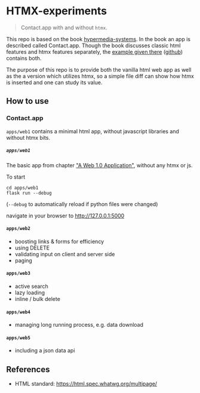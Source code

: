 # HTMX-experiments
> Contact.app with and without `htmx`.

This repo is based on the book [hypermedia-systems](https://hypermedia.systems/). In the book an app is described called Contact.app. Though the book discusses classic html features and htmx features separately, the [example given there](https://hypermedia.systems/a-web-1-0-application/) ([github](https://github.com/bigskysoftware/contact-app)) contains both.

The purpose of this repo is to provide both the vanilla html web app as well as the a version which utilizes htmx, so a simple file diff can show how htmx is inserted and one can study its value.

## How to use

### Contact.app

`apps/web1` contains a minimal html app, without javascript libraries and without htmx bits.

##### `apps/web1`

The basic app from chapter ["A Web 1.0 Application"](https://hypermedia.systems/a-web-1-0-application/), without any htmx or js.

To start

    cd apps/web1
    flask run --debug

(`--debug` to automatically reload if python files were changed)

navigate in your browser to http://127.0.0.1:5000

#### `apps/web2`

* boosting links & forms for efficiency
* using DELETE
* validating input on client and server side
* paging

#### `apps/web3`

* active search
* lazy loading
* inline / bulk delete

#### `apps/web4`

* managing long running process, e.g. data download

#### `apps/web5`

* including a json data api

## References
* HTML standard: https://html.spec.whatwg.org/multipage/
